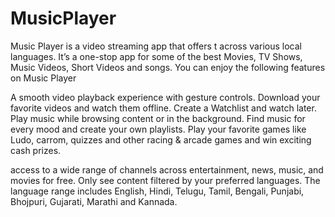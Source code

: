 # MusicPlayer
Music Player is a video streaming app that offers t across various local languages. It’s a one-stop app for some of the best Movies, TV Shows, Music Videos, Short Videos and songs. You can enjoy the following features on Music Player

A smooth video playback experience with gesture controls.
Download your favorite videos and watch them offline.
Create a Watchlist and watch later.
Play music while browsing content or in the background.
Find music for every mood and create your own playlists.
Play your favorite games like Ludo, carrom, quizzes and other racing & arcade games and win exciting cash prizes.

access to a wide range of channels across entertainment, news, music, and movies for free.
Only see content filtered by your preferred languages. The language range includes English, Hindi, Telugu, Tamil, Bengali, Punjabi, Bhojpuri, Gujarati, Marathi and Kannada.
